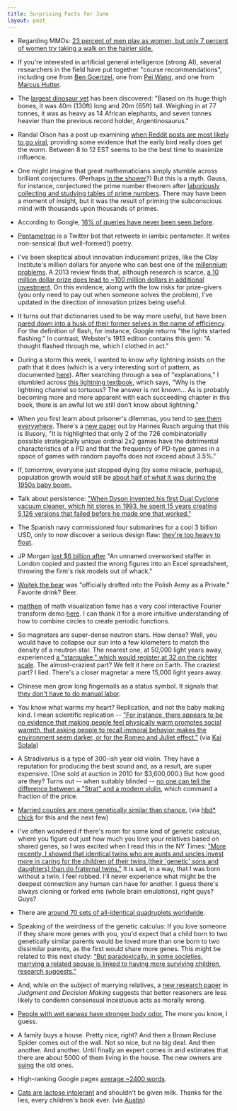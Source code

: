 ```yaml
---
title: Surprising Facts for June
layout: post
---
```


* Regarding MMOs: [23 percent of men play as women, but only 7 percent of women try taking a walk on the hairier side.](http://tmi.kotaku.com/im-a-man-who-plays-as-a-woman-in-games-and-im-definite-1576592743)

* If you're interested in artificial general intelligence (strong AI), several researchers in the field have put together "course recommendations", including one from [Ben Goertzel](http://wp.goertzel.org/?page_id=325), one from [Pei Wang](https://sites.google.com/site/narswang/home/agi-introduction/agi-education), and one from [Marcus Hutter](http://www.hutter1.net/ai/introref.htm).

* The [largest dinosaur yet](http://www.bbc.com/news/science-environment-27441156) has been discovered: "Based on its huge thigh bones, it was 40m (130ft) long and 20m (65ft) tall. Weighing in at 77 tonnes, it was as heavy as 14 African elephants, and seven tonnes heavier than the previous record holder, Argentinosaurus."

* Randal Olson has a post up examining [when Reddit posts are most likely to go viral](http://www.randalolson.com/2014/05/16/popular-subreddits-have-predictable-cycles-of-virality/), providing some evidence that the early bird really does get the worm. Between 8 to 12 EST seems to be the best time to maximize influence. 

* One might imagine that great mathematicians simply stumble across brilliant conjectures. (Perhaps [in the shower](http://www.reddit.com/r/showerthoughts)?) But this is a myth. Gauss, for instance, conjectured the prime number theorem after [laboriously collecting and studying tables of prime numbers](http://www.math.sunysb.edu/~moira/mat331-spr10/papers/1973%20GoldsteinA%20History%20of%20the%20Prime.pdf). There may have been a moment of insight, but it was the result of priming the subconscious mind with thousands upon thousands of primes. 

* According to Google, [16% of queries have never been seen before](http://mashable.com/2012/06/13/google-search-infographic-2/).

* [Pentametron](https://twitter.com/pentametron) is a Twitter bot that retweets in iambic pentameter. It writes non-sensical (but well-formed!) poetry.

* I've been skeptical about innovation inducement prizes, like the Clay Institute's million dollars for anyone who can best one of the [millennium problems](http://www.claymath.org/millennium-problems). A 2013 review finds that, although research is scarce, [a 10 million dollar prize does lead to ~100 million dollars in additional investment](http://www.nesta.org.uk/sites/default/files/impact_of_innovation_inducement_prizes.pdf). On this evidence, along with the low risks for prize-givers (you only need to pay out when someone solves the problem), I've updated in the direction of innovation prizes being useful.

* It turns out that dictionaries used to be way more useful, but have been [pared down into a husk of their former selves in the name of efficiency](http://jsomers.net/blog/dictionary). For the definition of flash, for instance, Google returns "the lights started flashing." In contrast, Webster's 1913 edition contains this gem: "A thought flashed through me, which I clothed in act." 

* During a storm this week, I wanted to know *why* lightning insists on the path that it does (which is a very interesting sort of pattern, as documented [here](http://vimeo.com/28457062)). After searching through a sea of "explanations," I stumbled across [this lightning textbook](http://www.ira.usf.edu/cam/exhibitions/1998_12_McCollum/supplemental_didactics/25.Uman10.pdf), which says, "Why is the lightning channel so tortuous? The answer is not known... As is probably becoming more and more apparent with each succeeding chapter in this book, there is an awful lot we still don’t know about lightning."

* When you first learn about prisoner's dilemmas, you tend to [see them everywhere](http://xkcd.com/1016/). There's a [new paper](http://www2.units.it/etica/2013_2/RUSCH.pdf) out by Hannes Rusch arguing that this is illusory, "It is highlighted that only 2 of the 726 combinatorially possible strategically unique ordinal 2x2 games have the detrimental characteristics of a PD and that the frequency of PD-type games in a space of games with random payoffs does not exceed about 3.5%."

* If, tomorrow, everyone just stopped dying (by some miracle, perhaps), population growth would still be [about half of what it was during the 1950s baby boom.](http://lesswrong.com/r/discussion/lw/k94/open_thread_may_19_25_2014/axdi)

* Talk about persistence: ["When Dyson invented his first Dual Cyclone vacuum cleaner, which hit stores in 1993, he spent 15 years creating 5,126 versions that failed before he made one that worked."](http://www.entrepreneur.com/blog/224855)

* The Spanish navy commissioned four submarines for a cool 3 billion USD, only to now discover a serious design flaw: [they're too heavy to float](http://www.telegraph.co.uk/news/worldnews/europe/spain/10073951/2-billion-Spanish-navy-submarine-will-sink-to-bottom-of-sea.html).

* JP Morgan [lost $6 billion after](http://finance.fortune.cnn.com/2013/01/18/jpmorgan-london-whale-investigation/) "An unnamed overworked staffer in London copied and pasted the wrong figures into an Excel spreadsheet, throwing the firm's risk models out of whack."

* [Wojtek the bear](http://en.wikipedia.org/wiki/Wojtek_%28bear%29#Private_Wojtek) was "officially drafted into the Polish Army as a Private." Favorite drink? Beer.

* [matthen](http://blog.matthen.com/) of math visualization fame has a very cool interactive Fourier transform demo [here](http://toxicdump.org/stuff/FourierToy.swf). I can thank it for a more intuitive understanding of how to combine circles to create periodic functions.

* So magnetars are super-dense neutron stars. How dense? Well, you would have to collapse our sun into a few kilometers to match the density of a neutron star. The nearest one, at 50,000 light years away, experienced [a "starquake," which would register at 32 on the richter scale](http://blogs.discovermagazine.com/badastronomy/2009/06/18/ok-so-maybe-we-can-be-a-little-frightened/#.U4FzKy-DHUA). The almost-craziest part? We felt it here on Earth. The craziest part? I lied. There's a closer magnetar a mere 15,000 light years away.

* Chinese men grow long fingernails as a status symbol. It signals that [they don't have to do manual labor](http://www.vagabondjourney.com/why-chinese-men-grow-long-fingernails/). 

* You know what warms *my* heart? Replication, and not the baby making kind. I mean scientific replication -- ["For instance, there appears to be no evidence that making people feel physically warm promotes social warmth, that asking people to recall immoral behavior makes the environment seem darker, or for the Romeo and Juliet effect."](http://bps-research-digest.blogspot.fi/2014/05/a-replication-tour-de-force.html) (via [Kaj Sotala](http://kajsotala.fi/))

* A Stradivarius is a type of 300-ish year old violin. They have a reputation for producing the best sound and, as a result, are super expensive. (One sold at auction in 2010 for $3,600,000.) But how good are they? Turns out -- when suitably blinded -- [no one can tell the difference between a "Strat" and a modern violin](http://en.wikipedia.org/wiki/Stradivarius#Comparisons_in_sound_quality), which command a fraction of the price.

* [Married couples are more genetically similar than chance.](http://www.pnas.org/content/early/2014/05/14/1321426111.abstract) (via [hbd* chick](http://hbdchick.wordpress.com/2014/05/27/linkfest-052714/) for this and the next few)

* I've often wondered if there's room for some kind of genetic calculus, where you figure out just how much you love your relatives based on shared genes, so I was excited when I read this in the NY Times: ["More recently, I showed that identical twins who are aunts and uncles invest more in caring for the children of their twins (their 'genetic' sons and daughters) than do fraternal twins."](http://www.nytimes.com/2014/05/25/opinion/sunday/the-closest-of-strangers.html?_r=0) It is sad, in a way, that I was born without a twin. I feel robbed. I'll never experience what might be the deepest connection any human can have for another. I guess there's always cloning or forked ems (whole brain emulations), right guys? Guys?

* There are [around 70 sets of all-identical quadruplets worldwide](http://en.wikipedia.org/wiki/Multiple_birth).

* Speaking of the weirdness of the genetic calculus: If you love someone if they share more genes with you, you'd expect that a child born to two genetically similar parents would be loved more than one born to two dissimilar parents, as the first would share more genes. This might be related to this next study: ["But paradoxically, in some societies, marrying a related spouse is linked to having more surviving children, research suggests."](http://www.livescience.com/45777-marrying-your-cousin-may-pay-off.html)

* And, while on the subject of marrying relatives, a [new research paper](http://journal.sjdm.org/14/14226/jdm14226.pdf) in *Judgment and Decision Making* suggests that better reasoners are less likely to condemn consensual incestuous acts as morally wrong. 

* [People with wet earwax have stronger body odor.](http://www.unz.com/gnxp/why-the-japanese-think-westerners-smell-bad-well-one-reason/) The more you know, I guess. 

* A family buys a house. Pretty nice, right? And then a Brown Recluse Spider comes out of the wall. Not so nice, but no big deal. And then another. And another. Until finally an expert comes in and estimates that there are about 5000 of them living in the house. The new owners are [suing](http://www.kmov.com/news/investigates/Family-sues-previous-homeowners--149557785.html) the old ones.

* High-ranking Google pages [average ~2400 words](http://blog.serpiq.com/how-important-is-content-length-why-data-driven-seo-trumps-guru-opinions/).

* [Cats are lactose intolerant](http://pets.webmd.com/cats/guide/cats-and-dairy-get-the-facts) and shouldn't be given milk. Thanks for the lies, every children's book ever. (via [Austin](http://austingwalters.com/))
